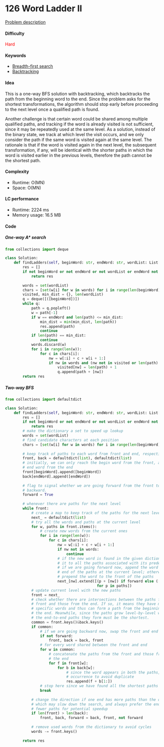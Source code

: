 126 Word Ladder II
=======================
[Problem description](https://leetcode.com/problems/word-ladder-ii/)

#### Difficulty
<span style="color:red">Hard</span>

#### Keywords
- [Breadth-first search](../categories/bfs.md)
- [Backtracking](../categories/backtracking.md)
  
#### Idea
This is a one-way BFS solution with backtracking, which backtracks the path from the beginning word to the end. Since the problem asks for the shortest transformations, the algorithm should stop early before proceeding to the next level once a qualified path is found.  

Another challenge is that certain word could be shared among multiple qualified paths, and tracking if the word is already visited is not sufficient, since it may be repeatedly used at the same level. As a solution, instead of the binary state, we track at which level the visit occurs, and we only consider the path if the same word is visited again at the same level. The rationale is that if the word is visited again in the next level, the subsequent transformation, if any, will be identical with the shorter paths in which the word is visited earlier in the previous levels, therefore the path cannot be the shortest path. 

#### Complexity
- Runtime: O(MN)
- Space: O(MN)
  
#### LC performance
- Runtime: 2224 ms
- Memory usage: 16.5 MB

#### Code
##### One-way A* search
```python
from collections import deque

class Solution:
    def findLadders(self, beginWord: str, endWord: str, wordList: List[str]) -> List[List[str]]:
        res = []
        if not beginWord or not endWord or not wordList or endWord not in wordList:
            return res
        
        words = set(wordList)
        chars = [set(w[i] for w in words) for i in range(len(beginWord))]
        visited, min_dist = {}, len(wordList)
        q = deque([([beginWord])])
        while q:
            path = q.popleft()
            w = path[-1]
            if w == endWord and len(path) <= min_dist:
                min_dist = min(min_dist, len(path))
                res.append(path)
                continue
            if len(path) == min_dist:
                continue
            words.discard(w)
            for i in range(len(w)):
                for c in chars[i]:
                    nw = w[:i] + c + w[i + 1:]
                    if nw in words and (nw not in visited or len(path) < visited[nw]):
                        visited[nw] = len(path) + 1
                        q.append(path + [nw])
        return res
```

##### Two-way BFS
```python
from collections import defaultdict

class Solution:
    def findLadders(self, beginWord: str, endWord: str, wordList: List[str]) -> List[List[str]]:
        res = []
        if not beginWord or not endWord or not wordList or endWord not in wordList:
            return res
        # make the dictionary a set to speed up lookup
        words = set(wordList)
        # find candidate characters at each position
        chars = [set(w[i] for w in words) for i in range(len(beginWord))]
        
        # keep track of paths to each word from front and end, respectively
        front, back = defaultdict(list), defaultdict(list)
        # initially, we can only reach the begin word from the front, and the
        # end word from the end
        front[beginWord].append([beginWord])
        back[endWord].append([endWord])
        
        # flag to signal whether we are going forward from the front to end or 
        # backward. 
        forward = True
        
        # whenever there are paths for the next level
        while front:
            # create a map to keep track of the paths for the next level
            next_ = defaultdict(list)
            # try all the words and paths at the current level
            for w, paths in front.items():
                # create new words from the current ones
                for i in range(len(w)):
                    for c in chars[i]:
                        nw = w[:i] + c + w[i + 1:]
                        if nw not in words:
                            continue
                        # if the new word is found in the given dictionary, add 
                        # it to all the paths associated with its predecessor - 
                        # if we are going forward now, append the word to the 
                        # end of the paths at the current level; otherwise, 
                        # prepend the word to the front of the paths
                        next_[nw].extend([(p + [nw]) if forward else ([nw] + p) 
                                          for p in paths])
            # update current level with the new paths
            front = next_
            # check whether there are intersections between the paths from the 
            # front and those from the end. If so, it means they have met at 
            # specific words and thus can form a path from the beginning word to 
            # the end. Meanwhile, since the paths grow level-by-level with BFS, 
            # the end-to-end paths they form must be the shortest. 
            common = front.keys()&back.keys()
            if common:
                # if we are going backward now, swap the front and end 
                if not forward:
                    front, back = back, front
                # for every word shared between the front and end
                for w in common:
                    # concatenate the paths from the front and those from 
                    # the end
                    for f in front[w]:
                        for b in back[w]:
                            # since the word appears in both the paths, skip one
                            # occurrence to avoid duplicate
                            res.append(f + b[1:])
                # stop here since we have found all the shortest paths
                break
            
            # change the direction if one end has more paths than the other, 
            # which may slow down the search, and always prefer the end with 
            # fewer paths for potential speedup
            if len(front) > len(back):
                front, back, forward = back, front, not forward
            
            # remove used words from the dictionary to avoid cycles
            words -= front.keys()
        
        return res
```